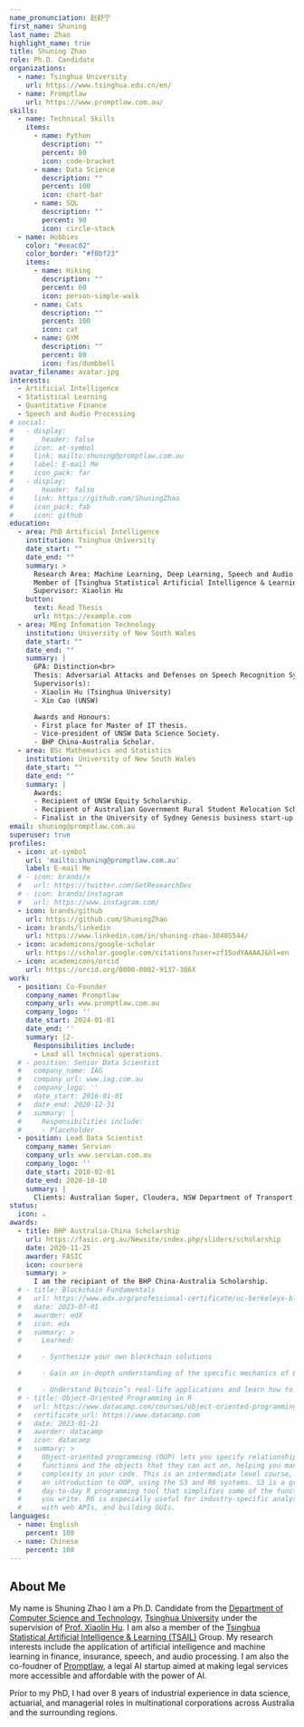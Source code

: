 ```yaml
---
name_pronunciation: 赵舒宁
first_name: Shuning
last_name: Zhao
highlight_name: true
title: Shuning Zhao
role: Ph.D. Candidate
organizations:
  - name: Tsinghua University
    url: https://www.tsinghua.edu.cn/en/
  - name: Promptlaw
    url: https://www.promptlaw.com.au/
skills:
  - name: Technical Skills
    items:
      - name: Python
        description: ""
        percent: 80
        icon: code-bracket
      - name: Data Science
        description: ""
        percent: 100
        icon: chart-bar
      - name: SQL
        description: ""
        percent: 90
        icon: circle-stack
  - name: Hobbies
    color: "#eeac02"
    color_border: "#f0bf23"
    items:
      - name: Hiking
        description: ""
        percent: 60
        icon: person-simple-walk
      - name: Cats
        description: ""
        percent: 100
        icon: cat
      - name: GYM
        description: ""
        percent: 80
        icon: fas/dumbbell
avatar_filename: avatar.jpg
interests:
  - Artificial Intelligence
  - Statistical Learning
  - Quantitative Finance
  - Speech and Audio Processing
# social:
#   - display:
#       header: false
#     icon: at-symbol
#     link: mailto:shuning@promptlaw.com.au
#     label: E-mail Me
#     icon_pack: far
#   - display:
#       header: false
#     link: https://github.com/ShuningZhao
#     icon_pack: fab
#     icon: github
education:
  - area: PhD Artificial Intelligence
    institution: Tsinghua University
    date_start: ""
    date_end: ""
    summary: >
      Research Area: Machine Learning, Deep Learning, Speech and Audio Processing, Statistical Learning, Adversarial Attacks and Defences.<br>
      Member of [Tsinghua Statistical Artificial Intelligence & Learning (TSAIL)](https://ml.cs.tsinghua.edu.cn/) Group.<br>
      Supervisor: Xiaolin Hu
    button:
      text: Read Thesis
      url: https://example.com
  - area: MEng Infomation Technology
    institution: University of New South Wales
    date_start: ""
    date_end: ""
    summary: |
      GPA: Distinction<br>
      Thesis: Adversarial Attacks and Defenses on Speech Recognition Systems<br>
      Supervisor(s):
      - Xiaolin Hu (Tsinghua University)
      - Xin Cao (UNSW)

      Awards and Honours:
      - First place for Master of IT thesis.
      - Vice-president of UNSW Data Science Society.
      - BHP China-Australia Scholar.
  - area: BSc Mathematics and Statistics
    institution: University of New South Wales
    date_start: ""
    date_end: ""
    summary: |
      Awards:
      - Recipient of UNSW Equity Scholarship.
      - Recipient of Australian Government Rural Student Relocation Scholarship.
      - Finalist in the University of Sydney Genesis business start-up competition.
email: shuning@promptlaw.com.au
superuser: true
profiles:
  - icon: at-symbol
    url: 'mailto:shuning@promptlaw.com.au'
    label: E-mail Me
  # - icon: brands/x
  #   url: https://twitter.com/GetResearchDev
  # - icon: brands/instagram
  #   url: https://www.instagram.com/
  - icon: brands/github
    url: https://github.com/ShuningZhao
  - icon: brands/linkedin
    url: https://www.linkedin.com/in/shuning-zhao-38405544/
  - icon: academicons/google-scholar
    url: https://scholar.google.com/citations?user=zf15odYAAAAJ&hl=en
  - icon: academicons/orcid
    url: https://orcid.org/0000-0002-9137-386X
work:
  - position: Co-Founder
    company_name: Promptlaw
    company_url: www.promptlaw.com.au
    company_logo: ''
    date_start: 2024-01-01
    date_end: ''
    summary: |2-
      Responsibilities include:
      - Lead all technical operations.
  # - position: Senior Data Scientist
  #   company_name: IAG
  #   company_url: www.iag.com.au
  #   company_logo: ''
  #   date_start: 2016-01-01
  #   date_end: 2020-12-31
  #   summary: |
  #     Responsibilities include:
  #     - Placeholder
  - position: Lead Data Scientist
    company_name: Servian
    company_url: www.servian.com.au
    company_logo: ''
    date_start: 2018-02-01
    date_end: 2020-10-10
    summary: |
      Clients: Australian Super, Cloudera, NSW Department of Transport, Gold Coast University Hospital, Google Cloud, Intel, National Australia Bank and Zurich Financial Services.
status:
  icon: ☕️
awards:
  - title: BHP Australia-China Scholarship
    url: https://fasic.org.au/Newsite/index.php/sliders/scholarship
    date: 2020-11-25
    awarder: FASIC
    icon: coursera
    summary: >
      I am the recipiant of the BHP China-Australia Scholarship.
  # - title: Blockchain Fundamentals
  #   url: https://www.edx.org/professional-certificate/uc-berkeleyx-blockchain-fundamentals
  #   date: 2023-07-01
  #   awarder: edX
  #   icon: edx
  #   summary: >
  #     Learned:

  #     - Synthesize your own blockchain solutions

  #     - Gain an in-depth understanding of the specific mechanics of Bitcoin

  #     - Understand Bitcoin’s real-life applications and learn how to attack and destroy Bitcoin, Ethereum, smart contracts and Dapps, and alternatives to Bitcoin’s Proof-of-Work consensus algorithm
  # - title: Object-Oriented Programming in R
  #   url: https://www.datacamp.com/courses/object-oriented-programming-with-s3-and-r6-in-r
  #   certificate_url: https://www.datacamp.com
  #   date: 2023-01-21
  #   awarder: datacamp
  #   icon: datacamp
  #   summary: >
  #     Object-oriented programming (OOP) lets you specify relationships between
  #     functions and the objects that they can act on, helping you manage
  #     complexity in your code. This is an intermediate level course, providing
  #     an introduction to OOP, using the S3 and R6 systems. S3 is a great
  #     day-to-day R programming tool that simplifies some of the functions that
  #     you write. R6 is especially useful for industry-specific analyses, working
  #     with web APIs, and building GUIs.
languages:
  - name: English
    percent: 100
  - name: Chinese
    percent: 100
---
```

## About Me

My name is Shuning Zhao I am a Ph.D. Candidate from the [Department of Computer Science and Technology](https://www.cs.tsinghua.edu.cn/csen/), [Tsinghua University](https://www.tsinghua.edu.cn/en/) under the supervision of [Prof. Xiaolin Hu](http://www.xlhu.cn/). I am also a member of the [Tsinghua Statistical Artificial Intelligence & Learning (TSAIL)](https://ml.cs.tsinghua.edu.cn/) Group. My research interests include the application of artificial intelligence and machine learning in finance, insurance, speech, and audio processing. I am also the co-foudner of [Promptlaw](www.promptlaw.com.au), a legal AI startup aimed at making legal services more accessible and affordable with the power of AI.

Prior to my PhD, I had over 8 years of industrial experience in data science, actuarial, and managerial roles in multinational corporations across Australia and the surrounding regions.
